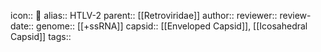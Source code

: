 icon:: 🦠
alias:: HTLV-2
parent:: [[Retroviridae]] 
author::
reviewer::
review-date::
genome:: [[+ssRNA]]
capsid:: [[Enveloped Capsid]], [[Icosahedral Capsid]] 
tags::
